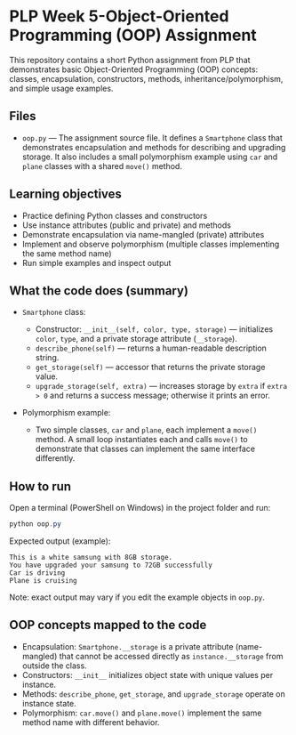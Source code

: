 # PLP Week 5-Object-Oriented Programming (OOP) Assignment

This repository contains a short Python assignment from PLP that demonstrates basic Object-Oriented Programming (OOP) concepts: classes, encapsulation, constructors, methods, inheritance/polymorphism, and simple usage examples.

## Files

- `oop.py` — The assignment source file. It defines a `Smartphone` class that demonstrates encapsulation and methods for describing and upgrading storage. It also includes a small polymorphism example using `car` and `plane` classes with a shared `move()` method.

## Learning objectives

- Practice defining Python classes and constructors
- Use instance attributes (public and private) and methods
- Demonstrate encapsulation via name-mangled (private) attributes
- Implement and observe polymorphism (multiple classes implementing the same method name)
- Run simple examples and inspect output

## What the code does (summary)

- `Smartphone` class:
  - Constructor: `__init__(self, color, type, storage)` — initializes `color`, `type`, and a private storage attribute (`__storage`).
  - `describe_phone(self)` — returns a human-readable description string.
  - `get_storage(self)` — accessor that returns the private storage value.
  - `upgrade_storage(self, extra)` — increases storage by `extra` if `extra > 0` and returns a success message; otherwise it prints an error.

- Polymorphism example:
  - Two simple classes, `car` and `plane`, each implement a `move()` method. A small loop instantiates each and calls `move()` to demonstrate that classes can implement the same interface differently.

## How to run

Open a terminal (PowerShell on Windows) in the project folder and run:

```powershell
python oop.py
```

Expected output (example):

```
This is a white samsung with 8GB storage.
You have upgraded your samsung to 72GB successfully
Car is driving
Plane is cruising
```

Note: exact output may vary if you edit the example objects in `oop.py`.

## OOP concepts mapped to the code

- Encapsulation: `Smartphone.__storage` is a private attribute (name-mangled) that cannot be accessed directly as `instance.__storage` from outside the class.
- Constructors: `__init__` initializes object state with unique values per instance.
- Methods: `describe_phone`, `get_storage`, and `upgrade_storage` operate on instance state.
- Polymorphism: `car.move()` and `plane.move()` implement the same method name with different behavior.

